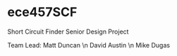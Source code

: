 # ece457SCF
Short Circuit Finder Senior Design Project

Team Lead: Matt Duncan \n
David Austin \n
Mike Dugas
